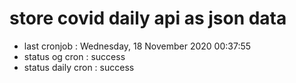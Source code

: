 # store covid daily api as json data

- last cronjob : Wednesday, 18 November 2020 00:37:55
- status og cron : success
- status daily cron : success
      
      